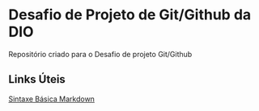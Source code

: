 # Desafio de Projeto de Git/Github da DIO
Repositório criado para o Desafio de projeto Git/Github

## Links Úteis
[Sintaxe Básica Markdown](https://www.markdownguide.org/basic-syntax/)
